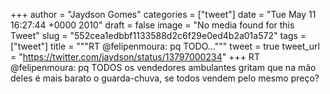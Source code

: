 
+++
author = "Jaydson Gomes"
categories = ["tweet"]
date = "Tue May 11 16:27:44 +0000 2010"
draft = false
image = "No media found for this Tweet"
slug = "552cea1edbbf1133588d2c6f29e0ed4b2a01a572"
tags = ["tweet"]
title = """RT @felipenmoura: pq TODO..."""
tweet = true
tweet_url = "https://twitter.com/jaydson/status/13797000234"
+++
RT @felipenmoura: pq TODOS os vendedores ambulantes gritam que na mão deles é mais barato o guarda-chuva, se todos vendem pelo mesmo preço?
